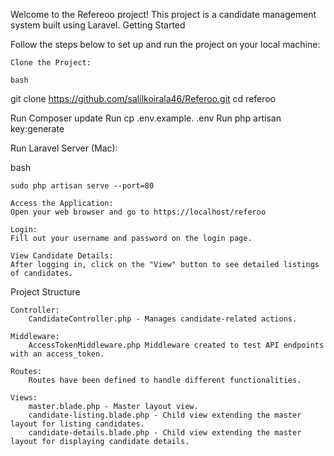Welcome to the Refereoo project! This project is a candidate management system built using Laravel.
Getting Started

Follow the steps below to set up and run the project on your local machine:

    Clone the Project:

    bash

git clone https://github.com/salilkoirala46/Referoo.git
cd referoo

Run Composer update
Run cp .env.example. .env
Run php artisan key:generate

Run Laravel Server (Mac):

bash

    sudo php artisan serve --port=80

    Access the Application:
    Open your web browser and go to https://localhost/referoo

    Login:
    Fill out your username and password on the login page.

    View Candidate Details:
    After logging in, click on the "View" button to see detailed listings of candidates.

Project Structure

    Controller:
        CandidateController.php - Manages candidate-related actions.

    Middleware:
        AccessTokenMiddleware.php Middleware created to test API endpoints with an access_token.

    Routes:
        Routes have been defined to handle different functionalities.

    Views:
        master.blade.php - Master layout view.
        candidate-listing.blade.php - Child view extending the master layout for listing candidates.
        candidate-details.blade.php - Child view extending the master layout for displaying candidate details.